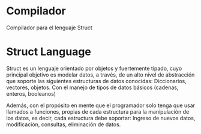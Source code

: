 # Compilador
Compilador para el lenguaje Struct

# Struct Language

Struct es un lenguaje orientado por objetos y fuertemente tipado, cuyo principal objetivo es modelar datos, a través, de un alto nivel de abstracción que soporte las siguientes estructuras de datos conocidas: Diccionarios, vectores, objetos. Con el manejo de tipos de datos básicos (cadenas, enteros, booleanos)

Además, con el propósito en mente que el programador solo tenga que usar llamados a funciones, propias de cada estructura para la manipulación de los datos, es decir, cada estructura debe soportar: Ingreso de nuevos datos, modificación, consultas, eliminación de datos.

